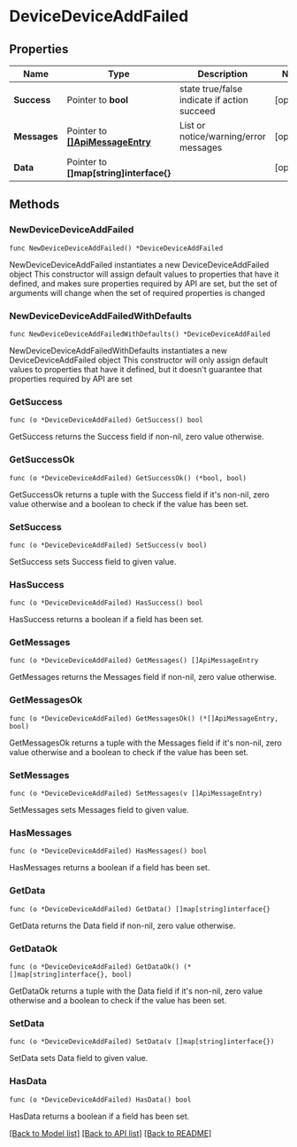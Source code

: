 # DeviceDeviceAddFailed

## Properties

Name | Type | Description | Notes
------------ | ------------- | ------------- | -------------
**Success** | Pointer to **bool** | state true/false indicate if action succeed | [optional] 
**Messages** | Pointer to [**[]ApiMessageEntry**](ApiMessageEntry.md) | List or notice/warning/error messages | [optional] 
**Data** | Pointer to **[]map[string]interface{}** |  | [optional] 

## Methods

### NewDeviceDeviceAddFailed

`func NewDeviceDeviceAddFailed() *DeviceDeviceAddFailed`

NewDeviceDeviceAddFailed instantiates a new DeviceDeviceAddFailed object
This constructor will assign default values to properties that have it defined,
and makes sure properties required by API are set, but the set of arguments
will change when the set of required properties is changed

### NewDeviceDeviceAddFailedWithDefaults

`func NewDeviceDeviceAddFailedWithDefaults() *DeviceDeviceAddFailed`

NewDeviceDeviceAddFailedWithDefaults instantiates a new DeviceDeviceAddFailed object
This constructor will only assign default values to properties that have it defined,
but it doesn't guarantee that properties required by API are set

### GetSuccess

`func (o *DeviceDeviceAddFailed) GetSuccess() bool`

GetSuccess returns the Success field if non-nil, zero value otherwise.

### GetSuccessOk

`func (o *DeviceDeviceAddFailed) GetSuccessOk() (*bool, bool)`

GetSuccessOk returns a tuple with the Success field if it's non-nil, zero value otherwise
and a boolean to check if the value has been set.

### SetSuccess

`func (o *DeviceDeviceAddFailed) SetSuccess(v bool)`

SetSuccess sets Success field to given value.

### HasSuccess

`func (o *DeviceDeviceAddFailed) HasSuccess() bool`

HasSuccess returns a boolean if a field has been set.

### GetMessages

`func (o *DeviceDeviceAddFailed) GetMessages() []ApiMessageEntry`

GetMessages returns the Messages field if non-nil, zero value otherwise.

### GetMessagesOk

`func (o *DeviceDeviceAddFailed) GetMessagesOk() (*[]ApiMessageEntry, bool)`

GetMessagesOk returns a tuple with the Messages field if it's non-nil, zero value otherwise
and a boolean to check if the value has been set.

### SetMessages

`func (o *DeviceDeviceAddFailed) SetMessages(v []ApiMessageEntry)`

SetMessages sets Messages field to given value.

### HasMessages

`func (o *DeviceDeviceAddFailed) HasMessages() bool`

HasMessages returns a boolean if a field has been set.

### GetData

`func (o *DeviceDeviceAddFailed) GetData() []map[string]interface{}`

GetData returns the Data field if non-nil, zero value otherwise.

### GetDataOk

`func (o *DeviceDeviceAddFailed) GetDataOk() (*[]map[string]interface{}, bool)`

GetDataOk returns a tuple with the Data field if it's non-nil, zero value otherwise
and a boolean to check if the value has been set.

### SetData

`func (o *DeviceDeviceAddFailed) SetData(v []map[string]interface{})`

SetData sets Data field to given value.

### HasData

`func (o *DeviceDeviceAddFailed) HasData() bool`

HasData returns a boolean if a field has been set.


[[Back to Model list]](../README.md#documentation-for-models) [[Back to API list]](../README.md#documentation-for-api-endpoints) [[Back to README]](../README.md)


